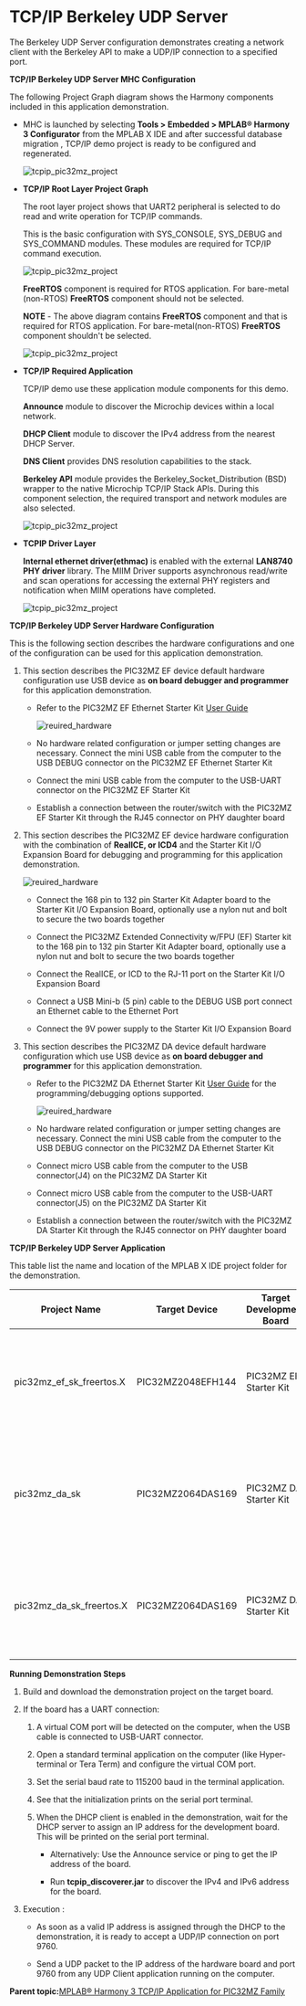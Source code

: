 # TCP/IP Berkeley UDP Server

The Berkeley UDP Server configuration demonstrates creating a network client with the Berkeley API to make a UDP/IP connection to a specified port.

**TCP/IP Berkeley UDP Server MHC Configuration**

The following Project Graph diagram shows the Harmony components included in this application demonstration.

-   MHC is launched by selecting **Tools \> Embedded \> MPLAB® Harmony 3 Configurator** from the MPLAB X IDE and after successful database migration , TCP/IP demo project is ready to be configured and regenerated.

    ![tcpip_pic32mz_project](../../docs/GUID-9B937DEB-C777-4C34-A7F8-2996E32EE5E1-low.png)

-   **TCP/IP Root Layer Project Graph**

    The root layer project shows that UART2 peripheral is selected to do read and write operation for TCP/IP commands.

    This is the basic configuration with SYS\_CONSOLE, SYS\_DEBUG and SYS\_COMMAND modules. These modules are required for TCP/IP command execution.

    ![tcpip_pic32mz_project](../../docs/GUID-A3F03F6D-ABD4-4BFA-822D-248EEFEAADD7-low.png)

    **FreeRTOS** component is required for RTOS application. For bare-metal \(non-RTOS\) **FreeRTOS** component should not be selected.

    **NOTE** - The above diagram contains **FreeRTOS** component and that is required for RTOS application. For bare-metal\(non-RTOS\) **FreeRTOS** component shouldn't be selected.

    ![tcpip_pic32mz_project](../../docs/GUID-3D4D5D22-47FC-43D8-B74A-E055541ACA72-low.png)

-   **TCP/IP Required Application**

    TCP/IP demo use these application module components for this demo.

    **Announce** module to discover the Microchip devices within a local network.

    **DHCP Client** module to discover the IPv4 address from the nearest DHCP Server.

    **DNS Client** provides DNS resolution capabilities to the stack.

    **Berkeley API** module provides the Berkeley\_Socket\_Distribution \(BSD\) wrapper to the native Microchip TCP/IP Stack APIs. During this component selection, the required transport and network modules are also selected.

    ![tcpip_pic32mz_project](../../docs/GUID-4553439F-6CFF-4657-82EE-7CD532F1B8B9-low.png)

-   **TCPIP Driver Layer**

    **Internal ethernet driver\(ethmac\)** is enabled with the external **LAN8740 PHY driver** library. The MIIM Driver supports asynchronous read/write and scan operations for accessing the external PHY registers and notification when MIIM operations have completed.

    ![tcpip_pic32mz_project](../../docs/GUID-060D07A9-FE8E-4381-9550-8D0F45A95323-low.png)


**TCP/IP Berkeley UDP Server Hardware Configuration**

This is the following section describes the hardware configurations and one of the configuration can be used for this application demonstration.

1.  This section describes the PIC32MZ EF device default hardware configuration use USB device as **on board debugger and programmer** for this application demonstration.

    -   Refer to the PIC32MZ EF Ethernet Starter Kit [User Guide](http://ww1.microchip.com/downloads/en/devicedoc/70005230b.pdf)

        ![reuired_hardware](../../docs/GUID-D271A617-441D-4CA4-B92C-BCD1DF80C669-low.png)

    -   No hardware related configuration or jumper setting changes are necessary. Connect the mini USB cable from the computer to the USB DEBUG connector on the PIC32MZ EF Ethernet Starter Kit

    -   Connect the mini USB cable from the computer to the USB-UART connector on the PIC32MZ EF Starter Kit

    -   Establish a connection between the router/switch with the PIC32MZ EF Starter Kit through the RJ45 connector on PHY daughter board

2.  This section describes the PIC32MZ EF device hardware configuration with the combination of **RealICE, or ICD4** and the Starter Kit I/O Expansion Board for debugging and programming for this application demonstration.

    ![reuired_hardware](../../docs/GUID-3E034137-03DA-4203-92E9-90F1A606DE82-low.png)

    -   Connect the 168 pin to 132 pin Starter Kit Adapter board to the Starter Kit I/O Expansion Board, optionally use a nylon nut and bolt to secure the two boards together

    -   Connect the PIC32MZ Extended Connectivity w/FPU \(EF\) Starter kit to the 168 pin to 132 pin Starter Kit Adapter board, optionally use a nylon nut and bolt to secure the two boards together

    -   Connect the RealICE, or ICD to the RJ-11 port on the Starter Kit I/O Expansion Board

    -   Connect a USB Mini-b \(5 pin\) cable to the DEBUG USB port connect an Ethernet cable to the Ethernet Port

    -   Connect the 9V power supply to the Starter Kit I/O Expansion Board

3.  This section describes the PIC32MZ DA device default hardware configuration which use USB device as **on board debugger and programmer** for this application demonstration.

    -   Refer to the PIC32MZ DA Ethernet Starter Kit [User Guide](http://ww1.microchip.com/downloads/en/DeviceDoc/70005311A.pdf) for the programming/debugging options supported.

        ![reuired_hardware](../../docs/GUID-28BB3160-D05D-474F-9FC5-12320C46252A-low.png)

    -   No hardware related configuration or jumper setting changes are necessary. Connect the mini USB cable from the computer to the USB DEBUG connector on the PIC32MZ DA Ethernet Starter Kit

    -   Connect micro USB cable from the computer to the USB connector\(J4\) on the PIC32MZ DA Starter Kit

    -   Connect micro USB cable from the computer to the USB-UART connector\(J5\) on the PIC32MZ DA Starter Kit

    -   Establish a connection between the router/switch with the PIC32MZ DA Starter Kit through the RJ45 connector on PHY daughter board


**TCP/IP Berkeley UDP Server Application**

This table list the name and location of the MPLAB X IDE project folder for the demonstration.

|Project Name|Target Device|Target Development Board|Description|
|------------|-------------|------------------------|-----------|
|pic32mz\_ef\_sk\_freertos.X|PIC32MZ2048EFH144|PIC32MZ EF Starter Kit|Demonstrates the Berkeley UDP Server on development board with PIC32MZ2048EFH144 device and LAN8740 PHY daughter board. This implementation is based on FreeRTOS.|
|pic32mz\_da\_sk|PIC32MZ2064DAS169|PIC32MZ DA Starter Kit|Demonstrates the Berkeley UDP Server on development board with PIC32MZ2064DAS169 device and LAN8740 PHY daughter board. This implementation is based on bare-metal\(non-RTOS\).|
|pic32mz\_da\_sk\_freertos.X|PIC32MZ2064DAS169|PIC32MZ DA Starter Kit|Demonstrates the Berkeley UDP Server on development board with PIC32MZ2064DAS169 device and LAN8740 PHY daughter board. This implementation is based on FreeRTOS.|

**Running Demonstration Steps**

1.  Build and download the demonstration project on the target board.

2.  If the board has a UART connection:

    1.  A virtual COM port will be detected on the computer, when the USB cable is connected to USB-UART connector.

    2.  Open a standard terminal application on the computer \(like Hyper-terminal or Tera Term\) and configure the virtual COM port.

    3.  Set the serial baud rate to 115200 baud in the terminal application.

    4.  See that the initialization prints on the serial port terminal.

    5.  When the DHCP client is enabled in the demonstration, wait for the DHCP server to assign an IP address for the development board. This will be printed on the serial port terminal.

        -   Alternatively: Use the Announce service or ping to get the IP address of the board.

        -   Run **tcpip\_discoverer.jar** to discover the IPv4 and IPv6 address for the board.

3.  Execution :

    -   As soon as a valid IP address is assigned through the DHCP to the demonstration, it is ready to accept a UDP/IP connection on port 9760.

    -   Send a UDP packet to the IP address of the hardware board and port 9760 from any UDP Client application running on the computer.


**Parent topic:**[MPLAB® Harmony 3 TCP/IP Application for PIC32MZ Family](../../docs/GUID-E3619664-D1A4-427D-A50A-7CBF1634F410.md)

